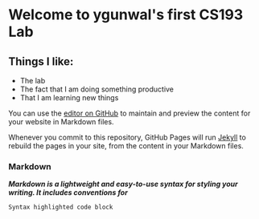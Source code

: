 # Welcome to ygunwal's first CS193 Lab


## Things I like:

- The lab
- The fact that I am doing something productive
- That I am learning new things




You can use the [editor on GitHub](https://github.com/kalutes/CS193_Fall18_Lab1/edit/master/index.md) to maintain and preview the content for your website in Markdown files.

Whenever you commit to this repository, GitHub Pages will run [Jekyll](https://jekyllrb.com/) to rebuild the pages in your site, from the content in your Markdown files.

### Markdown

**_Markdown is a lightweight and easy-to-use syntax for styling your writing. It includes conventions for_**

```markdown
Syntax highlighted code block




